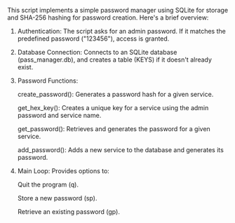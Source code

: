 This script implements a simple password manager using SQLite for storage and SHA-256 hashing for password creation. Here's a brief overview:

1) Authentication: The script asks for an admin password. If it matches the predefined password ("123456"), access is granted.

2) Database Connection: Connects to an SQLite database (pass_manager.db), and creates a table (KEYS) if it doesn't already exist.

3) Password Functions:

   create_password(): Generates a password hash for a given service.

   get_hex_key(): Creates a unique key for a service using the admin password and service name.

   get_password(): Retrieves and generates the password for a given service.

   add_password(): Adds a new service to the database and generates its password.

4) Main Loop: Provides options to:

    Quit the program (q).

    Store a new password (sp).

    Retrieve an existing password (gp).
